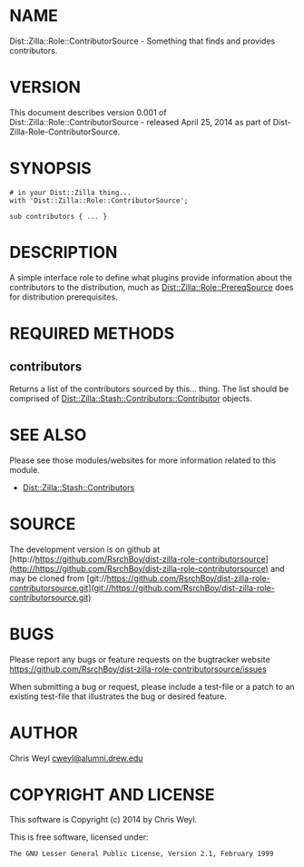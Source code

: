 # NAME

Dist::Zilla::Role::ContributorSource - Something that finds and provides contributors.

# VERSION

This document describes version 0.001 of Dist::Zilla::Role::ContributorSource - released April 25, 2014 as part of Dist-Zilla-Role-ContributorSource.

# SYNOPSIS

    # in your Dist::Zilla thing...
    with 'Dist::Zilla::Role::ContributorSource';

    sub contributors { ... }

# DESCRIPTION

A simple interface role to define what plugins provide information about the
contributors to the distribution, much as [Dist::Zilla::Role::PrereqSource](https://metacpan.org/pod/Dist::Zilla::Role::PrereqSource)
does for distribution prerequisites.

# REQUIRED METHODS

## contributors

Returns a list of the contributors sourced by this... thing.  The list should
be comprised of [Dist::Zilla::Stash::Contributors::Contributor](https://metacpan.org/pod/Dist::Zilla::Stash::Contributors::Contributor) objects.

# SEE ALSO

Please see those modules/websites for more information related to this module.

- [Dist::Zilla::Stash::Contributors](https://metacpan.org/pod/Dist::Zilla::Stash::Contributors)

# SOURCE

The development version is on github at [http://https://github.com/RsrchBoy/dist-zilla-role-contributorsource](http://https://github.com/RsrchBoy/dist-zilla-role-contributorsource)
and may be cloned from [git://https://github.com/RsrchBoy/dist-zilla-role-contributorsource.git](git://https://github.com/RsrchBoy/dist-zilla-role-contributorsource.git)

# BUGS

Please report any bugs or feature requests on the bugtracker website
https://github.com/RsrchBoy/dist-zilla-role-contributorsource/issues

When submitting a bug or request, please include a test-file or a
patch to an existing test-file that illustrates the bug or desired
feature.

# AUTHOR

Chris Weyl <cweyl@alumni.drew.edu>

# COPYRIGHT AND LICENSE

This software is Copyright (c) 2014 by Chris Weyl.

This is free software, licensed under:

    The GNU Lesser General Public License, Version 2.1, February 1999
